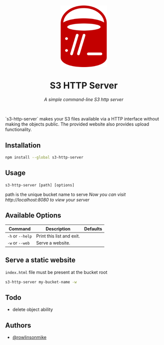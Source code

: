 
<p align="center">
  <img src="https://github.com/rowlinsonmike/s3-http-server/blob/main/docs/logo.svg" width="150" title="logo">
</p>
  <h1 align="center" >S3 HTTP Server</h1>
  <p align="center"><i>A simple command-line S3 http server</i></p>

<br/>
<p>
`s3-http-server` makes your S3 files available via a HTTP interface without making the objects public. The provided website also provides upload functionality.
</p>

## Installation

```bash
npm install --global s3-http-server
```

## Usage

```
s3-http-server [path] [options]
```

path is the unique bucket name to serve
*Now you can visit http://localhost:8080 to view your server*

## Available Options

| Command         | 	Description         | Defaults  |
| -------------  |-------------|-------------|
|`-h` or `--help` |Print this list and exit. |   |
|`-w` or `--web` |Serve a website. |   |

## Serve a static website

`index.html` file must be present at the bucket root

```bash
s3-http-server my-bucket-name -w
```

## Todo

- delete object ability

## Authors

- [@rowlinsonmike](https://www.github.com/rowlinsonmike) 
